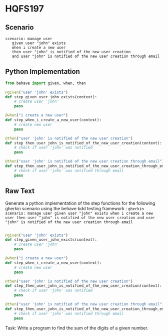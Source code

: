 # HQFS197
## Scenario
```gherkin
scenario: manage user 
   given user "john" exists 
   when i create a new user 
   then user "john" is notified of the new user creation 
   and user "john" is notified of the new user creation through email
```


## Python Implementation
```python
from behave import given, when, then

@given("user 'john' exists")
def step_given_user_john_exists(context):
    # create user 'john'
    pass

@when("i create a new user")
def step_when_i_create_a_new_user(context):
    # create new user
    pass

@then("user 'john' is notified of the new user creation")
def step_then_user_john_is_notified_of_the_new_user_creation(context):
    # check if user 'john' was notified
    pass

@then("user 'john' is notified of the new user creation through email")
def step_then_user_john_is_notified_of_the_new_user_creation_through_email(context):
    # check if user 'john' was notified through email
    pass
```


## Raw Text
Generate a python implementation of the step functions for the following gherkin scenario using the behave bdd testing framework : ```gherkin scenario: manage user given user "john" exists when i create a new user then user "john" is notified of the new user creation and user "john" is notified of the new user creation through email ```



```python from behave import given, when, then

@given("user 'john' exists")
def step_given_user_john_exists(context):
    # create user 'john'
    pass

@when("i create a new user")
def step_when_i_create_a_new_user(context):
    # create new user
    pass

@then("user 'john' is notified of the new user creation")
def step_then_user_john_is_notified_of_the_new_user_creation(context):
    # check if user 'john' was notified
    pass

@then("user 'john' is notified of the new user creation through email")
def step_then_user_john_is_notified_of_the_new_user_creation_through_email(context):
    # check if user 'john' was notified through email
    pass
```

Task: Write a program to find the sum of the digits of a given number.
